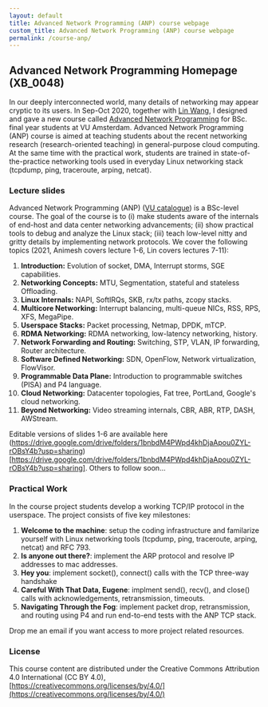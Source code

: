 ```yaml
---
layout: default
title: Advanced Network Programming (ANP) course webpage
custom_title: Advanced Network Programming (ANP) course webpage
permalink: /course-anp/
---
```


## Advanced Network Programming Homepage (XB_0048)

In our deeply interconnected world, many details of networking may appear cryptic to its users. In Sep-Oct 2020, together with [Lin Wang](https://linwang.info/), I designed and gave a new course called [Advanced Network Programming](https://studiegids.vu.nl/en/2020-2021/courses/XB_0048) for BSc. final year students at VU Amsterdam. Advanced Network Programming (ANP) course is aimed at teaching students about the recent networking research (research-oriented teaching) in general-purpose cloud computing. At the same time with the practical work, students are trained in state-of-the-practice networking tools used in everyday Linux networking stack (tcpdump, ping, traceroute, arping, netcat). 

### Lecture slides 
Advanced Network Programming (ANP) ([VU catalogue](https://studiegids.vu.nl/en/2020-2021/courses/XB_0048)) is a BSc-level course. The goal of the course is to (i) make students aware of the internals of end-host and data center networking advancements; (ii) show practical tools to debug and analyze the Linux stack; (iii) teach low-level nitty and gritty details by implementing network protocols. We cover the following topics (2021, Animesh covers lecture 1-6, Lin covers lectures 7-11):

  1. **Introduction:** Evolution of socket, DMA, Interrupt storms, SGE capabilities.
  2. **Networking Concepts:** MTU, Segmentation, stateful and stateless Offloading.
  3. **Linux Internals:** NAPI, SoftIRQs, SKB, rx/tx paths, zcopy stacks.
  4. **Multicore Networking:** Interrupt balancing, multi-queue NICs, RSS, RPS, XFS, MegaPipe.
  5. **Userspace Stacks:** Packet processing, Netmap, DPDK, mTCP.
  6. **RDMA Networking:** RDMA networking, low-latency networking, history.
  7. **Network Forwarding and Routing:** Switching, STP, VLAN, IP forwarding, Router architecture.
  8. **Software Defined Networking:** SDN, OpenFlow, Network virtualization, FlowVisor.
  9. **Programmable Data Plane:** Introduction to programmable switches (PISA) and P4 language.
  10. **Cloud Networking:** Datacenter topologies, Fat tree, PortLand, Google's cloud networking.
  11. **Beyond Networking:** Video streaming internals, CBR, ABR, RTP, DASH, AWStream.
  
Editable versions of slides 1-6 are available here (https://drive.google.com/drive/folders/1bnbdM4PWpd4khDjaApou0ZYL-rOBsY4b?usp=sharing)[https://drive.google.com/drive/folders/1bnbdM4PWpd4khDjaApou0ZYL-rOBsY4b?usp=sharing]. Others to follow soon... 

### Practical Work 

In the course project students develop a working TCP/IP protocol in the userspace. The project consists of five key milestones:

 1. **Welcome to the machine**: setup the coding infrastructure and familarize yourself with Linux networking tools (tcpdump, ping, traceroute, arping, netcat) and RFC 793.
 2. **Is anyone out there?**: implement the ARP protocol and resolve IP addresses to mac addresses. 
 3. **Hey you**: implement socket(), connect() calls with the TCP three-way handshake
 4. **Careful With That Data, Eugene**: implment send(), recv(), and close() calls with acknowledgements, retransmission, timeouts. 
 5. **Navigating Through the Fog**: implement packet drop, retransmission, and routing using P4 and run end-to-end tests with the ANP TCP stack. 

Drop me an email if you want access to more project related resources. 

### License  
This course content are distributed under the Creative Commons Attribution 4.0 International (CC BY 4.0), [https://creativecommons.org/licenses/by/4.0/](https://creativecommons.org/licenses/by/4.0/)

<!-- ### Acknowledgement
The project work is generously supported by Western Digital with their donation of ZNS devices and software support. 
-->
